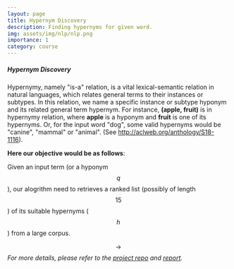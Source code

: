 ```yaml
---
layout: page
title: Hypernym Discovery
description: Finding hypernyms for given word.
img: assets/img/nlp/nlp.png
importance: 1
category: course
---
```


##### Hypernym Discovery

Hypernymy, namely "is-a" relation, is a vital lexical-semantic relation in natural languages, which relates general terms to their instances or subtypes. In this relation, we name a specific instance or subtype hyponym and its related general term hypernym. For instance, **(apple, fruit)** is in hypernymy relation, where **apple** is a hyponym and **fruit** is one of its hypernyms. Or, for the input word "dog", some valid hypernyms would be "canine", "mammal" or "animal". (See <http://aclweb.org/anthology/S18-1116>).

**Here our objective would be as follows**:

Given an input term (or a hyponym $$q$$), our alogrithm need to retrieves a ranked list (possibly of length $$15$$) of its suitable hypernyms ($$h$$) from a large corpus.

$$\rightarrow$$ _For more details, please refer to the [project repo](https://github.com/rodosingh/Intro-NLP-IIITH/tree/main/Project/37_FinalProject) and [report](https://github.com/rodosingh/Intro-NLP-IIITH/blob/main/Project/37_FinalProject/37_FinalReport.pdf)._
